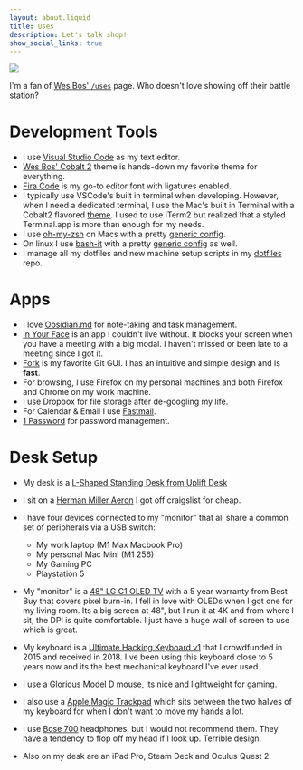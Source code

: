 ```yaml
---
layout: about.liquid
title: Uses
description: Let's talk shop!
show_social_links: true
---
```


![](/public/blog/setup.png)

I'm a fan of [Wes Bos' `/uses`](https://wesbos.com/uses) page. Who doesn't love showing off their battle station?

# Development Tools

- I use [Visual Studio Code](https://code.visualstudio.com/) as my text editor.
- [Wes Bos' Cobalt 2](https://marketplace.visualstudio.com/items?itemName=wesbos.theme-cobalt2) theme is hands-down my favorite theme for everything.
- [Fira Code](https://github.com/tonsky/FiraCode) is my go-to editor font with ligatures enabled.
- I typically use VSCode's built in terminal when developing. However, when I need a dedicated terminal, I use the Mac's built in Terminal with a Cobalt2 flavored [theme](https://github.com/patleeman/dotfiles/blob/master/manual/terminal/cobalt2.terminal). I used to use iTerm2 but realized that a styled Terminal.app is more than enough for my needs.
- I use [oh-my-zsh](https://ohmyz.sh/) on Macs with a pretty [generic config](https://github.com/patleeman/dotfiles/blob/master/configs/ohmyzsh.zsh).
- On linux I use [bash-it](https://github.com/Bash-it/bash-it) with a pretty [generic config](https://github.com/patleeman/dotfiles/blob/master/configs/bash_it.bash) as well.
- I manage all my dotfiles and new machine setup scripts in my [dotfiles](https://github.com/patleeman/dotfiles/tree/master/configs) repo.

# Apps

- I love [Obsidian.md](https://obsidian.md/) for note-taking and task management.
- [In Your Face](https://www.inyourface.app/) is an app I couldn't live without. It blocks your screen when you have a meeting with a big modal. I haven't missed or been late to a meeting since I got it.
- [Fork](https://git-fork.com/) is my favorite Git GUI. I has an intuitive and simple design and is **fast**.
- For browsing, I use Firefox on my personal machines and both Firefox and Chrome on my work machine.
- I use Dropbox for file storage after de-googling my life.
- For Calendar & Email I use [Fastmail](https://www.fastmail.com/).
- [1 Password](https://1password.com/) for password management.

# Desk Setup

- My desk is a [L-Shaped Standing Desk from Uplift Desk](https://www.upliftdesk.com/)
- I sit on a [Herman Miller Aeron](https://www.hermanmiller.com/products/seating/office-chairs/aeron-chairs/) I got off craigslist for cheap.

- I have four devices connected to my "monitor" that all share a common set of peripherals via a USB switch:

  - My work laptop (M1 Max Macbook Pro)
  - My personal Mac Mini (M1 256)
  - My Gaming PC
  - Playstation 5

- My "monitor" is a [48" LG C1 OLED TV](https://www.lg.com/us/tvs/lg-oled48c1pub-oled-4k-tv) with a 5 year warranty from Best Buy that covers pixel burn-in. I fell in love with OLEDs when I got one for my living room. Its a big screen at 48", but I run it at 4K and from where I sit, the DPI is quite comfortable. I just have a huge wall of screen to use which is great.
- My keyboard is a [Ultimate Hacking Keyboard v1](https://ultimatehackingkeyboard.com/) that I crowdfunded in 2015 and received in 2018. I've been using this keyboard close to 5 years now and its the best mechanical keyboard I've ever used.
- I use a [Glorious Model D](https://www.gloriousgaming.com/products/glorious-model-d-matte-black) mouse, its nice and lightweight for gaming.
- I also use a [Apple Magic Trackpad](https://www.apple.com/shop/product/MK2D3AM/A/magic-trackpad-white-multi-touch-surface) which sits between the two halves of my keyboard for when I don't want to move my hands a lot.
- I use [Bose 700](https://www.bose.com/en_us/products/headphones/noise_cancelling_headphones/noise-cancelling-headphones-700.html#v=noise_cancelling_headphones_700_black) headphones, but I would not recommend them. They have a tendency to flop off my head if I look up. Terrible design.
- Also on my desk are an iPad Pro, Steam Deck and Oculus Quest 2.
